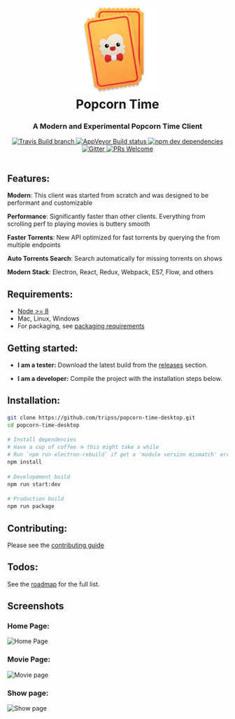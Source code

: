 <h1 align="center">
  <img height="200" width="200" src="resources/background.png" alt="logo" />
  <br />
  Popcorn Time
</h1>

<h3 align="center">A Modern and Experimental Popcorn Time Client</h3>

<div align="center">
  <a target="_blank" href="https://travis-ci.org/tripss/popcorn-time-desktop/">
    <img src="https://img.shields.io/travis/tripss/popcorn-time-desktop/master.svg?maxAge=86400" alt="Travis Build branch" />
  </a>
  <a target="_blank" href="https://ci.appveyor.com/project/tripss/popcorn-time-desktop/branch/master">
    <img src="https://ci.appveyor.com/api/projects/status/071qeglg94au8wr2/branch/master?svg=true&maxAge=86400" alt="AppVeyor Build status" />
  </a>
  <a target="_blank" href="https://david-dm.org/tripss/popcorn-time-desktop?type=dev">
    <img src="https://img.shields.io/david/dev/tripss/popcorn-time-desktop.svg?maxAge=86400" alt="npm dev dependencies" />
  </a>
  <a target="_blank" href="https://gitter.im/amilajack/popcorn-time-desktop?utm_source=badge&utm_medium=badge&utm_campaign=pr-badge&utm_content=badge">
    <img src="https://badges.gitter.im/amilajack/popcorn-time-desktop.svg" alt="Gitter" />
  </a>
  <a target="_blank" href="https://github.com/tripss/popcorn-time-desktop/pulls">
    <img src="https://img.shields.io/badge/PRs-welcome-brightgreen.svg" alt="PRs Welcome" />
  </a>
</div>

<br />

## Features:

**Modern**: This client was started from scratch and was designed to be performant and customizable

**Performance**: Significantly faster than other clients. Everything from scrolling perf to playing movies is buttery smooth

**Faster Torrents**: New API optimized for fast torrents by querying the from multiple endpoints

**Auto Torrents Search**: Search automatically for missing torrents on shows

**Modern Stack**: Electron, React, Redux, Webpack, ES7, Flow, and others

## Requirements:

* [Node >= 8](https://nodejs.org)
* Mac, Linux, Windows
* For packaging, see [packaging requirements](https://github.com/amilajack/popcorn-time-desktop/wiki/Packaging-Requirements)

## Getting started:
- **I am a tester:** Download the latest build from the [releases](https://github.com/tripss/popcorn-time-desktop/releases) section.

- **I am a developer:** Compile the project with the installation steps below.

## Installation:
```bash
git clone https://github.com/tripss/popcorn-time-desktop.git
cd popcorn-time-desktop

# Install dependencies
# Have a cup of coffee ☕️ this might take a while
# Run `npm run electron-rebuild` if get a 'module version mismatch' error
npm install

# Developement build
npm run start:dev

# Production build
npm run package
```

## Contributing:
Please see the [contributing guide](https://github.com/tripss/popcorn-time-desktop/blob/master/CONTRIBUTING.md)

## Todos:
See the [roadmap](https://github.com/tripss/popcorn-time-desktop/wiki/Road-Map-and-Progress) for the full list.

## Screenshots

### Home Page:
![Home Page](https://raw.githubusercontent.com/TriPSs/popcorn-time-desktop/master/images/home.png)

### Movie Page:
![Movie page](https://raw.githubusercontent.com/TriPSs/popcorn-time-desktop/master/images/movie.png)

### Show page:
![Show page](https://raw.githubusercontent.com/TriPSs/popcorn-time-desktop/master/images/show.png)
